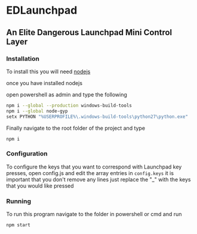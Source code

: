 # EDLaunchpad

## An Elite Dangerous Launchpad Mini Control Layer



### Installation

To install this you will need [nodejs](nodejs.org)

once you have installed nodejs

open powershell as admin and type the following

```bash
npm i --global --production windows-build-tools 
npm i --global node-gyp
setx PYTHON "%USERPROFILE%\.windows-build-tools\python27\python.exe"
```

Finally navigate to the root folder of the project and type

```npm i```



### Configuration

To configure the keys that you want to correspond with Launchpad key presses, open config.js and edit the array entries in ``config.keys`` it is important that you don't remove any lines just replace the "_" with the keys that you would like pressed



### Running

To run this program navigate to the folder in powershell or cmd and run 

```npm start```
